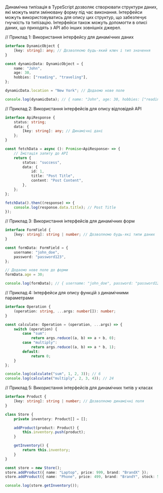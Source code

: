 Динамічна типізація в TypeScript дозволяє створювати структури даних, 
які можуть мати змінювану форму під час виконання. 
Інтерфейси можуть використовуватись для опису цих структур, що забезпечує гнучкість та типізацію. 
Інтерфейси також можуть допомогти в описі даних, що приходять з API або інших зовнішніх джерел.

// Приклад 1: Використання інтерфейсу для динамічних даних

```ts
interface DynamicObject {
    [key: string]: any; // Дозволяємо будь-який ключ і тип значення
}

const dynamicData: DynamicObject = {
    name: "John",
    age: 30,
    hobbies: ["reading", "traveling"],
};

dynamicData.location = "New York"; // Додаємо нове поле

console.log(dynamicData); // { name: "John", age: 30, hobbies: ["reading", "traveling"], location: "New York" }
```

// Приклад 2: Використання інтерфейсів для опису відповідей API

```ts
interface ApiResponse {
    status: string;
    data: {
        [key: string]: any; // Динамічні дані
    };
}

const fetchData = async (): Promise<ApiResponse> => {
    // Імітація запиту до API
    return {
        status: "success",
        data: {
            id: 1,
            title: "Post Title",
            content: "Post Content",
        },
    };
};

fetchData().then((response) => {
    console.log(response.data.title); // Post Title
});
```

// Приклад 3: Використання інтерфейсів для динамічних форм

```ts
interface FormField {
    [key: string]: string | number; // Дозволяємо будь-які типи даних
}

const formData: FormField = {
    username: "john_doe",
    password: "password123",
};

// Додаємо нове поле до форми
formData.age = 30;

console.log(formData); // { username: "john_doe", password: "password123", age: 30 }
```

// Приклад 4: Інтерфейси для опису функцій з динамічними параметрами

```ts
interface Operation {
    (operation: string, ...args: number[]): number;
}

const calculate: Operation = (operation, ...args) => {
    switch (operation) {
        case "sum":
            return args.reduce((a, b) => a + b, 0);
        case "multiply":
            return args.reduce((a, b) => a * b, 1);
        default:
            return 0;
    }
};

console.log(calculate("sum", 1, 2, 3)); // 6
console.log(calculate("multiply", 2, 3, 4)); // 24
```

// Приклад 5: Використання інтерфейсів для динамічних типів у класах

```ts
interface Product {
    [key: string]: string | number; // Дозволяємо динамічні поля
}

class Store {
    private inventory: Product[] = [];

    addProduct(product: Product) {
        this.inventory.push(product);
    }

    getInventory() {
        return this.inventory;
    }
}

const store = new Store();
store.addProduct({ name: "Laptop", price: 999, brand: "BrandX" });
store.addProduct({ name: "Phone", price: 499, brand: "BrandY", stock: 50 });

console.log(store.getInventory());
```
